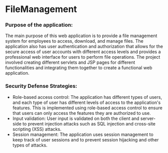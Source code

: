 # FileManagement

<h3> Purpose of the application: </h3> 
The main purpose of this web application is to provide a file management system for employees to access, download, and manage files. The application also has user authentication and authorization that allows for the secure access of user accounts with different access levels and provides a professional web interface for users to perform file operations. The project involved creating different servlets and JSP pages for different functionalities and integrating them together to create a functional web application.

<h3> Security Defense Strategies: </h3>

- Role-based access control: The application has different types of users, and each type of user has different levels of access to the application's features. This is implemented using role-based access control to ensure that users can only access the features they are authorized to use.
- Input validation: User input is validated on both the client and server-side to prevent injection attacks such as SQL injection and cross-site scripting (XSS) attacks.
- Session management: The application uses session management to keep track of user sessions and to prevent session hijacking and other types of attacks.
